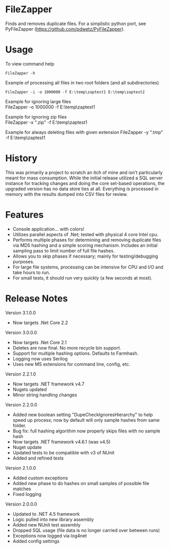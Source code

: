 FileZapper
==============

Finds and removes duplicate files. For a simplistic python port, see PyFileZapper (https://github.com/pdwetz/PyFileZapper).

# Usage
To view command help

	FileZapper -h

Example of processing all files in two root folders (and all subdirectories)

	FileZapper -i -o 1000000 -f E:\temp\zaptest1 E:\temp\zaptest2

Example for ignoring large files	
	FileZapper -o 1000000 -f E:\temp\zaptest1

Example for ignoring zip files	
	FileZapper -x ".zip" -f E:\temp\zaptest1

Example for always deleting files with given extension
	FileZapper -y ".tmp" -f E:\temp\zaptest1
	
# History 
This was primarily a project to scratch an itch of mine and isn't particularly meant for mass consumption. While the initial release utilized a SQL server instance for tracking changes and doing the core set-based operations, the upgraded version has no data store ties at all. Everything is processed in memory with the results dumped into CSV files for review.

# Features
- Console application... with colors!
- Utilizes parallel aspects of .Net; tested with physical 4 core Intel cpu.
- Performs multiple phases for determining and removing duplicate files via MD5 hashing and a simple scoring mechanism. Includes an initial sampling pass to limit number of full file hashes.
- Allows you to skip phases if necessary; mainly for testing/debugging purposes.
- For large file systems, processing can be intensive for CPU and I/O and take hours to run.
- For small tests, it should run very quickly (a few seconds at most).

# Release Notes
Version 3.1.0.0
- Now targets .Net Core 2.2

Version 3.0.0.0
- Now targets .Net Core 2.1
- Deletes are now final. No more recycle bin support.
- Support for multiple hashing options. Defaults to Farmhash.
- Logging now uses Serilog
- Uses new MS extensions for command line, config, etc.

Version 2.2.1.0
- Now targets .NET framework v4.7
- Nugets updated
- Minor string handling changes

Version 2.2.0.0
- Added new boolean setting "DupeCheckIgnoresHierarchy" to help speed up process; now by default will only sample hashes from same folder.
- Bug fix: full hashing algorithm now properly skips files with no sample hash
- Now targets .NET framework v4.6.1 (was v4.5)
- Nuget update
- Updated tests to be compatible with v3 of NUnit
- Added and refined tests

Version 2.1.0.0
- Added custom exceptions
- Added new phase to do hashes on small samples of possible file matches
- Fixed logging
 
Version 2.0.0.0
- Updated to .NET 4.5 framework
- Logic pulled into new library assembly
- Added new NUnit test assembly
- Dropped SQL usage (file data is no longer carried over between runs)
- Exceptions now logged via log4net
- Added config settings
